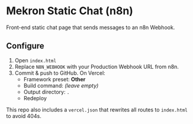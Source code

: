 # Mekron Static Chat (n8n)

Front-end static chat page that sends messages to an n8n Webhook.

## Configure
1. Open `index.html`
2. Replace `N8N_WEBHOOK` with your Production Webhook URL from n8n.
3. Commit & push to GitHub. On Vercel:
   - Framework preset: **Other**
   - Build command: *(leave empty)*
   - Output directory: `.`
   - Redeploy

This repo also includes a `vercel.json` that rewrites all routes to `index.html` to avoid 404s.
